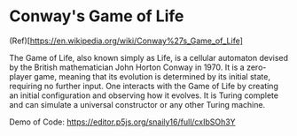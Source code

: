 # Conway's Game of Life
(Ref)[https://en.wikipedia.org/wiki/Conway%27s_Game_of_Life]

The Game of Life, also known simply as Life, is a cellular automaton devised by the British mathematician John Horton Conway in 1970. 
It is a zero-player game, meaning that its evolution is determined by its initial state, requiring no further input. One interacts with the Game of Life by creating an initial configuration and observing how it evolves. 
It is Turing complete and can simulate a universal constructor or any other Turing machine.

Demo of Code: https://editor.p5js.org/snaily16/full/cxIbSOh3Y